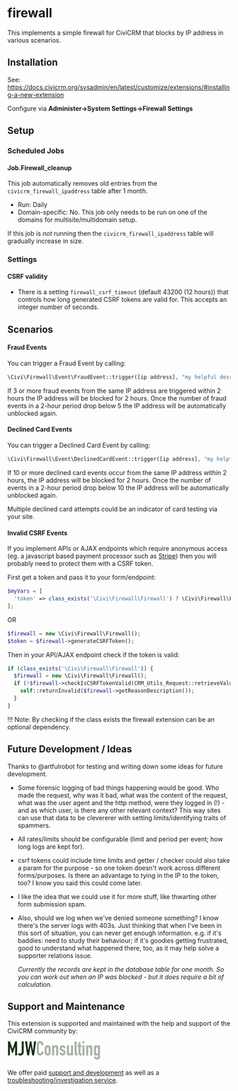 # firewall

This implements a simple firewall for CiviCRM that blocks by IP address in various scenarios.

## Installation

See: https://docs.civicrm.org/sysadmin/en/latest/customize/extensions/#installing-a-new-extension

Configure via **Administer->System Settings->Firewall Settings**

## Setup

### Scheduled Jobs

#### Job.Firewall_cleanup

This job automatically removes old entries from the `civicrm_firewall_ipaddress` table after 1 month.

* Run: Daily
* Domain-specific: No. This job only needs to be run on one of the domains for multisite/multidomain setup.

If this job is *not* running then the `civicrm_firewall_ipaddress` table will gradually increase in size.

### Settings

#### CSRF validity

* There is a setting `firewall_csrf_timeout` (default 43200 (12 hours)) that controls how long generated CSRF tokens
are valid for. This accepts an integer number of seconds.

## Scenarios

#### Fraud Events

You can trigger a Fraud Event by calling:
```php
\Civi\Firewall\Event\FraudEvent::trigger([ip address], "my helpful description");
```

If 3 or more fraud events from the same IP address are triggered within 2 hours the IP address will be blocked for 2 hours.
Once the number of fraud events in a 2-hour period drop below 5 the IP address will be automatically unblocked again.

#### Declined Card Events

You can trigger a Declined Card Event by calling:
```php
\Civi\Firewall\Event\DeclinedCardEvent::trigger([ip address], "my helpful description");
```

If 10 or more declined card events occur from the same IP address within 2 hours, the IP address will be blocked
for 2 hours. Once the number of events in a 2-hour period drop below 10 the IP address will be automatically unblocked again.

Multiple declined card attempts could be an indicator of card testing via your site.

#### Invalid CSRF Events

If you implement APIs or AJAX endpoints which require anonymous access (eg. a javascript based payment processor
such as [Stripe](https://lab.civicrm.org/extensions/stripe)) then you will probably need to protect them with a CSRF token.

First get a token and pass it to your form/endpoint:
```php
$myVars = [
  'token' => class_exists('\Civi\Firewall\Firewall') ? \Civi\Firewall\Firewall::getCSRFToken() : NULL,
];
```

OR
```php
$firewall = new \Civi\Firewall\Firewall();
$token = $firewall->generateCSRFToken();
```

Then in your API/AJAX endpoint check if the token is valid:
```php
if (class_exists('\Civi\Firewall\Firewall')) {
  $firewall = new \Civi\Firewall\Firewall();
  if (!$firewall->checkIsCSRFTokenValid(CRM_Utils_Request::retrieveValue('token', 'String'))) {
    self::returnInvalid($firewall->getReasonDescription());
  }
}
```

!!! Note: By checking if the class exists the firewall extension can be an optional dependency.

## Future Development / Ideas

Thanks to @artfulrobot for testing and writing down some ideas for future development.

* Some forensic logging of bad things happening would be good. Who made the request, why was it bad, what was the content of the request, what was the user agent and the http method, were they logged in (!) - and as which user, is there any other relevant context? This way sites can use that data to be clevererer with setting limits/identifying traits of spammers.
* All rates/limits should be configurable (limit and period per event; how long logs are kept for).
* csrf tokens could include time limits and getter / checker could also take a param for the purpose - so one token doesn't work across different forms/purposes. Is there an advantage to tying in the IP to the token, too? I know you said this could come later.
* I like the idea that we could use it for more stuff, like thwarting other form submission spam.
* Also, should we log when we've denied someone something? I know there's the server logs with 403s. Just thinking that when I've been in this sort of situation, you can never get enough information. e.g. if it's baddies: need to study their behaviour; if it's goodies getting frustrated, good to understand what happened there, too, as it may help solve a supporter relations issue.

  *Currently the records are kept in the database table for one month. So you can work out when an IP was blocked - but it does require a bit of calculation.*

## Support and Maintenance
This extension is supported and maintained with the help and support of the CiviCRM community by:

[![MJW Consulting](images/mjwconsulting.jpg)](https://www.mjwconsult.co.uk)

We offer paid [support and development](https://mjw.pt/support) as well as a [troubleshooting/investigation service](https://mjw.pt/investigation).
